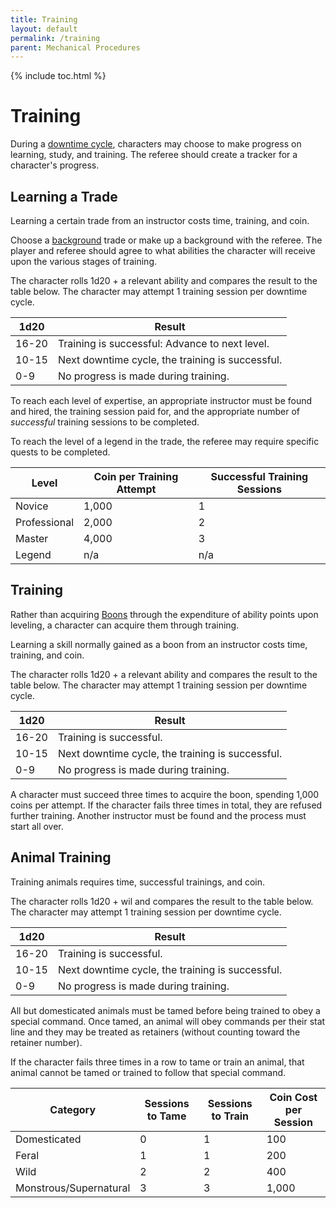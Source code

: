 ```yaml
---
title: Training
layout: default
permalink: /training
parent: Mechanical Procedures
---
```

{% include toc.html %}

# Training 

During a [downtime cycle](downtimecycle), characters may choose to make progress on learning, study, and training. The referee should create a tracker for a character's progress.

## Learning a Trade

Learning a certain trade from an instructor costs time, training, and coin. 

Choose a [background](charactercreation#gear) trade or make up a background with the referee. The player and referee should agree to what abilities the character will receive upon the various stages of training.

The character rolls 1d20 + a relevant ability and compares the result to the table below. The character may attempt 1 training session per downtime cycle.

| 1d20  | Result                                           |
| ----- | ------------------------------------------------ |
| 16-20 | Training is successful: Advance to next level.   |
| 10-15 | Next downtime cycle, the training is successful. |
| 0-9   | No progress is made during training.                                                 |

To reach each level of expertise, an appropriate instructor must be found and hired, the training session paid for, and the appropriate number of *successful* training sessions to be completed. 

To reach the level of a legend in the trade, the referee may require specific quests to be completed. 

| Level        | Coin per Training Attempt | Successful Training Sessions |
| ------------ | ------------------------- | ---------------------------- |
| Novice       | 1,000                     | 1                            |
| Professional | 2,000                     | 2                            |
| Master       | 4,000                     | 3                            |
| Legend       | n/a                       | n/a                          |

## Training

Rather than acquiring [Boons](Boons) through the expenditure of ability points upon leveling, a character can acquire them through training.

Learning a skill normally gained as a boon from an instructor costs time, training, and coin. 

The character rolls 1d20 + a relevant ability and compares the result to the table below. The character may attempt 1 training session per downtime cycle.

| 1d20  | Result                                           |
| ----- | ------------------------------------------------ |
| 16-20 | Training is successful.                          |
| 10-15 | Next downtime cycle, the training is successful. |
| 0-9   | No progress is made during training.             |

A character must succeed three times to acquire the boon, spending 1,000 coins per attempt. If the character fails three times in total, they are refused further training. Another instructor must be found and the process must start all over. 

## Animal Training

Training animals requires time, successful trainings, and coin. 

The character rolls 1d20 + wil and compares the result to the table below. The character may attempt 1 training session per downtime cycle.

| 1d20  | Result                                           |
| ----- | ------------------------------------------------ |
| 16-20 | Training is successful.                          |
| 10-15 | Next downtime cycle, the training is successful. |
| 0-9   | No progress is made during training.             |


All but domesticated animals must be tamed before being trained to obey a special command. Once tamed, an animal will obey commands per their stat line and they may be treated as retainers (without counting toward the retainer number).

If the character fails three times in a row to tame or train an animal, that animal cannot be tamed or trained to follow that special command. 

| Category               | Sessions to Tame | Sessions to Train | Coin Cost per Session |
| ---------------------- | ---------------- | ----------------- | --------------------- |
| Domesticated           | 0                | 1                 |   100                    |
| Feral                  | 1                | 1                 |      200                 |
| Wild                   | 2                | 2                 |     400                  |
| Monstrous/Supernatural | 3                | 3                 |        1,000               |



